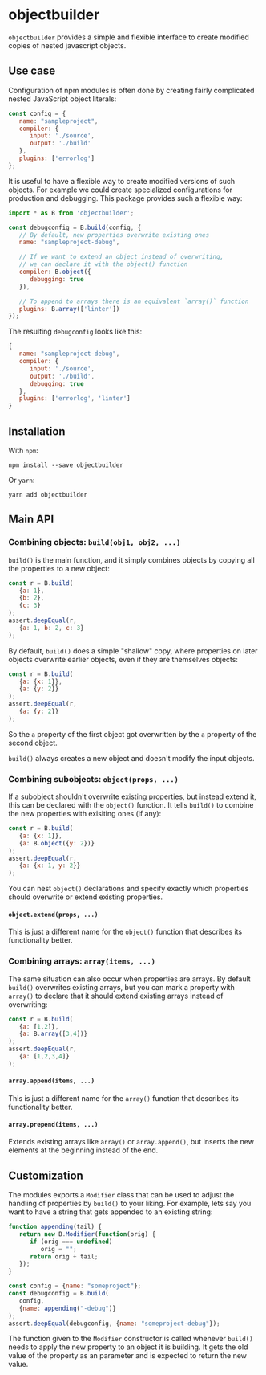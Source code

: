 # objectbuilder

`objectbuilder` provides a simple and flexible interface to create
modified copies of nested javascript objects.

## Use case

Configuration of npm modules is often done by creating fairly complicated
nested JavaScript object literals:

```javascript
const config = {
   name: "sampleproject",
   compiler: {
      input: './source',
      output: './build'
   },
   plugins: ['errorlog']
};
```
It is useful to have a flexible way to create modified versions of such
objects. For example we could create specialized configurations for
production and debugging. This package provides such a flexible way:

```javascript
import * as B from 'objectbuilder';

const debugconfig = B.build(config, {
   // By default, new properties overwrite existing ones
   name: "sampleproject-debug",

   // If we want to extend an object instead of overwriting,
   // we can declare it with the object() function
   compiler: B.object({
      debugging: true
   }),

   // To append to arrays there is an equivalent `array()` function
   plugins: B.array(['linter'])
});
```

The resulting `debugconfig` looks like this:

```javascript
{
   name: "sampleproject-debug",
   compiler: {
      input: './source',
      output: './build',
      debugging: true
   },
   plugins: ['errorlog', 'linter']
}
```

## Installation

With `npm`:

```shell
npm install --save objectbuilder
```

Or `yarn`:

```shell
yarn add objectbuilder
```


## Main API

### Combining objects: `build(obj1, obj2, ...)`

`build()` is the main function, and it simply combines objects by copying
all the properties to a new object:

```javascript
const r = B.build(
   {a: 1},
   {b: 2},
   {c: 3}
);
assert.deepEqual(r,
   {a: 1, b: 2, c: 3}
);
```

By default, `build()` does a simple "shallow" copy, where properties on
later objects overwrite earlier objects, even if they are themselves
objects:

```javascript
const r = B.build(
   {a: {x: 1}},
   {a: {y: 2}}
);
assert.deepEqual(r,
   {a: {y: 2}}
);
```

So the `a` property of the first object got overwritten by the `a` property
of the second object.

`build()` always creates a new object and doesn't modify the input objects.

### Combining subobjects: `object(props, ...)`

If a subobject shouldn't overwrite existing properties, but instead extend it,
this can be declared with the `object()` function. It tells `build()` to
combine the new properties with exisiting ones (if any):

```javascript
const r = B.build(
   {a: {x: 1}},
   {a: B.object({y: 2})}
);
assert.deepEqual(r,
   {a: {x: 1, y: 2}}
);
```

You can nest `object()` declarations and specify exactly which properties
should overwrite or extend existing properties.

#### `object.extend(props, ...)`

This is just a different name for the `object()` function that describes
its functionality better.

### Combining arrays: `array(items, ...)`

The same situation can also occur when properties are arrays. By default
`build()` overwrites existing arrays, but you can mark a property with
`array()` to declare that it should extend existing arrays
instead of overwriting:

```javascript
const r = B.build(
   {a: [1,2]},
   {a: B.array([3,4])}
);
assert.deepEqual(r,
   {a: [1,2,3,4]}
);
```

#### `array.append(items, ...)`

This is just a different name for the `array()` function that describes
its functionality better.

#### `array.prepend(items, ...)`

Extends existing arrays like `array()` or `array.append()`, but inserts
the new elements at the beginning instead of the end.


## Customization

The modules exports a `Modifier` class that can be used to adjust the handling
of properties by `build()` to your liking. For example, lets say you want
to have a string that gets appended to an existing string:

```javascript
function appending(tail) {
   return new B.Modifier(function(orig) {
      if (orig === undefined)
         orig = "";
      return orig + tail;
   });
}

const config = {name: "someproject"};
const debugconfig = B.build(
   config,
   {name: appending("-debug")}
);
assert.deepEqual(debugconfig, {name: "someproject-debug"});
```

The function given to the `Modifier` constructor is called whenever `build()`
needs to apply the new property to an object it is building. It gets the old
value of the property as an parameter and is expected to return the new
value.

